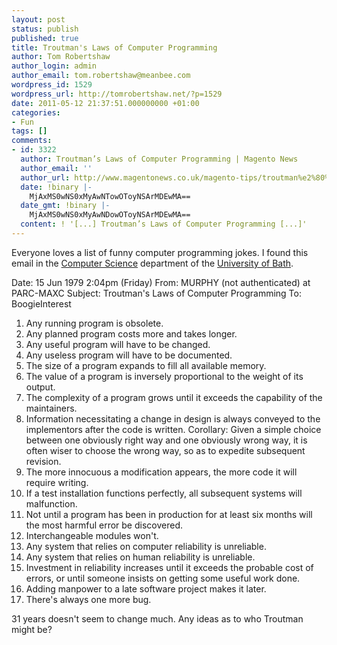 ```yaml
---
layout: post
status: publish
published: true
title: Troutman's Laws of Computer Programming
author: Tom Robertshaw
author_login: admin
author_email: tom.robertshaw@meanbee.com
wordpress_id: 1529
wordpress_url: http://tomrobertshaw.net/?p=1529
date: 2011-05-12 21:37:51.000000000 +01:00
categories:
- Fun
tags: []
comments:
- id: 3322
  author: Troutman’s Laws of Computer Programming | Magento News
  author_email: ''
  author_url: http://www.magentonews.co.uk/magento-tips/troutman%e2%80%99s-laws-of-computer-programming/
  date: !binary |-
    MjAxMS0wNS0xMyAwNTowOToyNSArMDEwMA==
  date_gmt: !binary |-
    MjAxMS0wNS0xMyAwNDowOToyNSArMDEwMA==
  content: ! '[...] Troutman’s Laws of Computer Programming [...]'
---
```

Everyone loves a list of funny computer programming jokes.  I found this email in the <a href="http://www.bath.ac.uk/comp-sci/">Computer Science</a> department of the <a href="http://www.bath.ac.uk/">University of Bath</a>.

Date: 15 Jun 1979 2:04pm (Friday)
From: MURPHY (not authenticated) at PARC-MAXC
Subject: Troutman's Laws of Computer Programming
To: BoogieInterest

<ol>
     <li>Any running program is obsolete.</li>
     <li>Any planned program costs more and takes longer.</li>
     <li>Any useful program will have to be changed.</li>
     <li>Any useless program will have to be documented.</li>
     <li>The size of a program expands to fill all available memory.</li>
     <li>The value of a program is inversely proportional to the weight of its output.</li>
     <li>The complexity of a program grows until it exceeds the capability of the maintainers.</li>
     <li>Information necessitating a change in design is always conveyed to the implementors after the code is written.  Corollary: Given a simple choice between one obviously right way and one obviously wrong way, it is often wiser to choose the wrong way, so as to expedite subsequent revision.</li>
    <li>The more innocuous a modification appears, the more code it will require writing.</li>
    <li>If a test installation functions perfectly, all subsequent systems will malfunction.</li>
    <li>Not until a program has been in production for at least six months will the most harmful error be discovered.</li>
    <li>Interchangeable modules won't.</li>
    <li>Any system that relies on computer reliability is unreliable.</li>
    <li>Any system that relies on human reliability is unreliable.</li>
    <li>Investment in reliability increases until it exceeds the probable cost of errors, or until someone insists on getting some useful work done.</li>
    <li>Adding manpower to a late software project makes it later.</li>
    <li>There's always one more bug.</li>
</ol>

31 years doesn't seem to change much.  Any ideas as to who Troutman might be?
